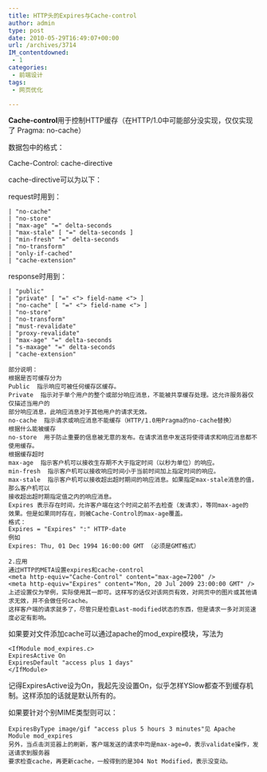 ```yaml
---
title: HTTP头的Expires与Cache-control
author: admin
type: post
date: 2010-05-29T16:49:07+00:00
url: /archives/3714
IM_contentdowned:
 - 1
categories:
 - 前端设计
tags:
 - 网页优化

---
```

**Cache-control**用于控制HTTP缓存（在HTTP/1.0中可能部分没实现，仅仅实现了 Pragma: no-cache）

数据包中的格式：

Cache-Control: cache-directive

cache-directive可以为以下：

request时用到：

```
| "no-cache"
| "no-store"
| "max-age" "=" delta-seconds
| "max-stale" [ "=" delta-seconds ]
| "min-fresh" "=" delta-seconds
| "no-transform"
| "only-if-cached"
| "cache-extension"
```

response时用到：

```
| "public"
| "private" [ "=" <"> field-name <"> ]
| "no-cache" [ "=" <"> field-name <"> ]
| "no-store"
| "no-transform"
| "must-revalidate"
| "proxy-revalidate"
| "max-age" "=" delta-seconds
| "s-maxage" "=" delta-seconds
| "cache-extension"
```

```
部分说明：
根据是否可缓存分为
Public  指示响应可被任何缓存区缓存。
Private  指示对于单个用户的整个或部分响应消息，不能被共享缓存处理。这允许服务器仅仅描述当用户的
部分响应消息，此响应消息对于其他用户的请求无效。
no-cache  指示请求或响应消息不能缓存（HTTP/1.0用Pragma的no-cache替换）
根据什么能被缓存
no-store  用于防止重要的信息被无意的发布。在请求消息中发送将使得请求和响应消息都不使用缓存。
根据缓存超时
max-age  指示客户机可以接收生存期不大于指定时间（以秒为单位）的响应。
min-fresh  指示客户机可以接收响应时间小于当前时间加上指定时间的响应。
max-stale  指示客户机可以接收超出超时期间的响应消息。如果指定max-stale消息的值，那么客户机可以
接收超出超时期指定值之内的响应消息。
Expires 表示存在时间，允许客户端在这个时间之前不去检查（发请求），等同max-age的
效果。但是如果同时存在，则被Cache-Control的max-age覆盖。
格式：
Expires = "Expires" ":" HTTP-date
例如
Expires: Thu, 01 Dec 1994 16:00:00 GMT （必须是GMT格式）
```

```
2.应用
通过HTTP的META设置expires和cache-control
<meta http-equiv="Cache-Control" content="max-age=7200" />
<meta http-equiv="Expires" content="Mon, 20 Jul 2009 23:00:00 GMT" />
上述设置仅为举例，实际使用其一即可。这样写的话仅对该网页有效，对网页中的图片或其他请求无效，并不会做任何cache。
这样客户端的请求就多了，尽管只是检查Last-modified状态的东西，但是请求一多对浏览速度必定有影响。
```

如果要对文件添加cache可以通过apache的mod_expire模块，写法为

```
<IfModule mod_expires.c>
ExpiresActive On
ExpiresDefault "access plus 1 days"
</IfModule>

```

记得ExpiresActive设为On，我起先没设置On，似乎怎样YSlow都查不到缓存机制。这样添加的话就是默认所有的。

如果要针对个别MIME类型则可以：

```
ExpiresByType image/gif "access plus 5 hours 3 minutes"见 Apache Module mod_expires
另外，当点击浏览器上的刷新，客户端发送的请求中均是max-age=0，表示validate操作，发送请求到服务器
要求检查cache，再更新cache，一般得到的是304 Not Modified，表示没变动。
```

